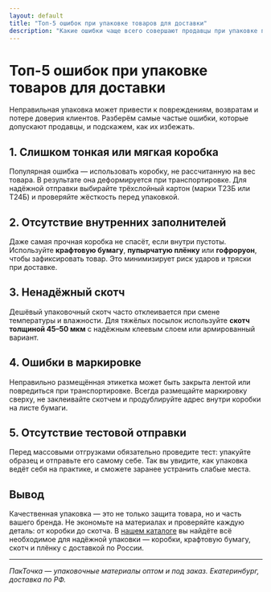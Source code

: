 ```yaml
---
layout: default
title: "Топ-5 ошибок при упаковке товаров для доставки"
description: "Какие ошибки чаще всего совершают продавцы при упаковке посылок и как их избежать. Советы от экспертов по упаковочным материалам."
---
```


<h1>Топ-5 ошибок при упаковке товаров для доставки</h1>

<p>Неправильная упаковка может привести к повреждениям, возвратам и потере доверия клиентов. Разберём самые частые ошибки, которые допускают продавцы, и подскажем, как их избежать.</p>

<h2>1. Слишком тонкая или мягкая коробка</h2>
<p>Популярная ошибка — использовать коробку, не рассчитанную на вес товара. В результате она деформируется при транспортировке. Для надёжной отправки выбирайте трёхслойный картон (марки Т23Б или Т24Б) и проверяйте жёсткость перед упаковкой.</p>

<h2>2. Отсутствие внутренних заполнителей</h2>
<p>Даже самая прочная коробка не спасёт, если внутри пустоты. Используйте <strong>крафтовую бумагу</strong>, <strong>пупырчатую плёнку</strong> или <strong>гофроруон</strong>, чтобы зафиксировать товар. Это минимизирует риск ударов и тряски при доставке.</p>

<h2>3. Ненадёжный скотч</h2>
<p>Дешёвый упаковочный скотч часто отклеивается при смене температуры и влажности. Для тяжёлых посылок используйте <strong>скотч толщиной 45–50 мкм</strong> с надёжным клеевым слоем или армированный вариант.</p>

<h2>4. Ошибки в маркировке</h2>
<p>Неправильно размещённая этикетка может быть закрыта лентой или повредиться при транспортировке. Всегда размещайте маркировку сверху, не заклеивайте скотчем и продублируйте адрес внутри коробки на листе бумаги.</p>

<h2>5. Отсутствие тестовой отправки</h2>
<p>Перед массовыми отгрузками обязательно проведите тест: упакуйте образец и отправьте его самому себе. Так вы увидите, как упаковка ведёт себя на практике, и сможете заранее устранить слабые места.</p>

<h2>Вывод</h2>
<p>Качественная упаковка — это не только защита товара, но и часть вашего бренда. Не экономьте на материалах и проверяйте каждую деталь: от коробки до скотча. В <a href="{{ site.baseurl }}/katalog/">нашем каталоге</a> вы найдёте всё необходимое для надёжной упаковки — коробки, крафтовую бумагу, скотч и плёнку с доставкой по России.</p>

<hr>

<p><em>ПакТочка — упаковочные материалы оптом и под заказ. Екатеринбург, доставка по РФ.</em></p>
